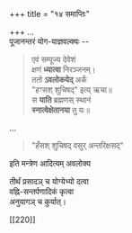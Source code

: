 +++
title = "१४ समाप्तिः"

+++
…  
पूजानन्तरं योग-याज्ञवल्क्यः --

> एवं सम्पूज्य देवेशं  
क्षणं **ध्यात्वा** निरञ्जनम्।  
ततो **ऽवलोकयेद्** अर्कं  
"हꣳसश् शुचिषद्" इत्य् ऋचा॥  
स **याति** ब्रह्मणस् स्थानं  
**स्नात्वेक्षेतानया** तु यः॥

…  

> "हँसश् शुचिषद् वसुर् अन्तरिक्षसद्" 

इति मन्त्रेण आदित्यम् अवलोक्य  

तीर्थं प्रसादञ् च योग्येभ्यो दत्वा  
वह्नि-सन्तर्पणादिकं कृत्वा  
अनुयागञ् च कुर्यात्।

[[220]]

